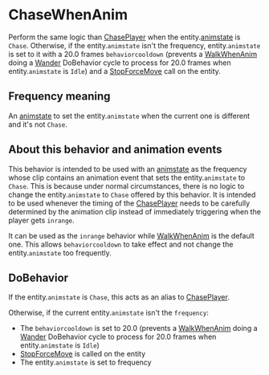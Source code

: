 # ChaseWhenAnim
Perform the same logic than [ChasePlayer](ChasePlayer.md) when the entity.[animstate](../../EntityControl/Animations/animstate.md) is `Chase`. Otherwise, if the entity.`animstate` isn't the frequency, entity.`animstate` is set to it with a 20.0 frames `behaviorcooldown` (prevents a [WalkWhenAnim](WalkWhenAnim.md) doing a [Wander](Wander.md) DoBehavior cycle to process for 20.0 frames when entity.`animstate` is `Idle`) and a [StopForceMove](../../EntityControl/EntityControl%20Methods.md) call on the entity.

## Frequency meaning
An [animstate](../../EntityControl/Animations/animstate.md) to set the entity.`animstate` when the current one is different and it's not `Chase`.

## About this behavior and animation events
This behavior is intended to be used with an [animstate](../../EntityControl/Animations/animstate.md) as the frequency whose clip contains an animation event that sets the entity.`animstate` to `Chase`. This is because under normal circumstances, there is no logic to change the entity.`animstate` to `Chase` offered by this behavior. It is intended to be used whenever the timing of the [ChasePlayer](ChasePlayer.md) needs to be carefully determined by the animation clip instead of immediately triggering when the player gets `inrange`.

It can be used as the `inrange` behavior while [WalkWhenAnim](WalkWhenAnim.md) is the default one. This allows `behaviorcooldown` to take effect and not change the entity.`animstate` too frequently.

## DoBehavior
If the entity.`animstate` is `Chase`, this acts as an alias to [ChasePlayer](ChasePlayer.md).

Otherwise, if the current entity.`animstate` isn't the `frequency`:

- The `behaviorcooldown` is set to 20.0 (prevents a [WalkWhenAnim](WalkWhenAnim.md) doing a [Wander](Wander.md) DoBehavior cycle to process for 20.0 frames when entity.`animstate` is `Idle`)
- [StopForceMove](../../EntityControl/EntityControl%20Methods.md#StopForceMove) is called on the entity
- The entity.`animstate` is set to frequency
